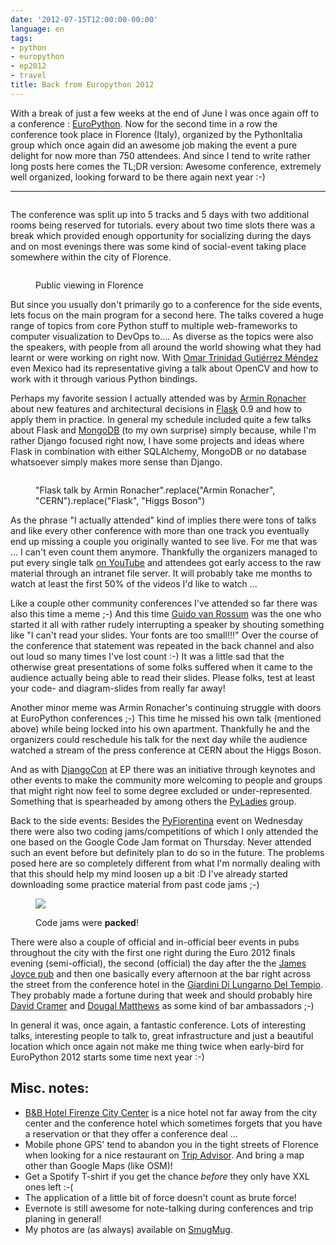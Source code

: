 ```yaml
---
date: '2012-07-15T12:00:00-00:00'
language: en
tags:
- python
- europython
- ep2012
- travel
title: Back from Europython 2012
---
```



With a break of just a few weeks at the end of June I was once again off to a conference : [EuroPython][ep]. Now for 
the second time in a row the conference took place in Florence (Italy), organized by the PythonItalia group which once 
again did an awesome job making the event a pure delight for now more than 750 attendees. And since I tend to write 
rather long posts here comes the TL;DR version: Awesome conference, extremely well organized, looking forward to be 
there again next year :-)

--------

<figure>
    <img src="http://photos.h10n.me/Conferences/EuroPython-2012/i-2jcWNzH/0/L/DSC4881-L.jpg" alt="" />
</figure>

The conference was split up into 5 tracks and 5 days with two additional rooms being reserved for tutorials. every 
about two time slots there was a break which provided enough opportunity for socializing during the days and on most 
evenings there was some kind of social-event taking place somewhere within the city of Florence.

<figure>
    <img src="http://photos.h10n.me/Conferences/EuroPython-2012/i-3QHF2tN/0/L/DSC4649-L.jpg" alt="" />
    <figcaption><p>Public viewing in Florence</p></figcaption>
</figure>

But since you usually don't primarily go to a conference for the side events, lets focus on the main program for a 
second here. The talks covered a huge range of topics from core Python stuff to multiple web-frameworks to computer 
visualization to DevOps to.... As diverse as the topics were also the speakers, with people from all around the world 
showing what they had learnt or were working on right now. With [Omar Trinidad Gutiérrez Méndez][ot]
even Mexico had its representative giving a talk about OpenCV and how to work with it through various Python bindings.

Perhaps my favorite session I actually attended was by [Armin Ronacher][ar] about new features 
and architectural decisions in [Flask][fl] 0.9 and how to apply them in practice. In general my 
schedule included quite a few talks about Flask and [MongoDB][mo] (to my own surprise) simply 
because, while I'm rather Django focused right now, I have some projects and ideas where Flask in combination with 
either SQLAlchemy, MongoDB or no database whatsoever simply makes more sense than Django.

<figure>
    <img src="http://photos.h10n.me/Conferences/EuroPython-2012/i-5ftrxkW/0/L/DSC4841-L.jpg" alt="" />
    <figcaption><p>"Flask talk by Armin Ronacher".replace("Armin Ronacher", "CERN").replace("Flask", "Higgs Boson")</p></figcaption>
</figure>

As the phrase "I actually attended" kind of implies there were tons of talks and like every other conference with more 
than one track you eventually end up missing a couple you originally wanted to see live. For me that was ... I can't 
even count them anymore. Thankfully the organizers managed to put every single talk [on YouTube][yt]
and attendees got early access to the raw material through an intranet file server. It will probably take me months to 
watch at least the first 50% of the videos I'd like to watch ...

Like a couple other community conferences I've attended so far there was also this time a meme ;-) And this time [
Guido van Rossum][gr] was the one who started it all with rather rudely interrupting a speaker by shouting something 
like "I can't read your slides. Your fonts are too small!!!" Over the course of the conference that statement was 
repeated in the back channel and also out loud so many times I've lost count :-) It was a little sad that the 
otherwise great presentations of some folks suffered when it came to the audience actually being able to read their 
slides. Please folks, test at least your code- and diagram-slides from really far away!

Another minor meme was Armin Ronacher's continuing struggle with doors at EuroPython conferences ;-) This time he 
missed his own talk (mentioned above) while being locked into his own apartment. Thankfully he and the organizers 
could reschedule his talk for the next day while the audience watched a stream of the press conference at CERN about 
the Higgs Boson.

And as with [DjangoCon][djc] at EP there was an initiative through keynotes and other events to make the 
community more welcoming to people and groups that might right now feel to some degree excluded or under-represented. 
Something that is spearheaded by among others the [PyLadies][pl] group.

Back to the side events: Besides the [PyFiorentina][pf] event on Wednesday there were also two coding jams/competitions of 
which I only attended the one based on the Google Code Jam format on Thursday. Never attended such an event before but 
definitely plan to do so in the future. The problems posed here are so completely different from what I'm normally 
dealing with that this should help my mind loosen up a bit :D I've already started downloading some practice material 
from past code jams ;-)

<figure>
    <img src="http://photos.h10n.me/Conferences/EuroPython-2012/i-ckz4NZk/0/L/DSC4814-L.jpg" />
    <figcaption><p>Code jams were <strong>packed</strong>!</p></figcaption>
</figure>

There were also a couple of official and in-official beer events in pubs throughout the city with the first one right 
during the Euro 2012 finals evening (semi-official), the second (official) the day after the the [James Joyce pub][jjp] and then one basically every 
afternoon at the bar right across the street from the conference hotel in the [Giardini Di Lungarno Del Tempio][gi].
They probably made a fortune during that week and should probably hire [David Cramer][dc] and [Dougal Matthews][dm] as
some kind of bar ambassadors ;-)

In general it was, once again, a fantastic conference. Lots of interesting talks, interesting people to talk to, great 
infrastructure and just a beautiful location which once again not make me thing twice when early-bird for EuroPython 
2012 starts some time next year :-)

## Misc. notes:

* [B&B Hotel Firenze City Center][bb] is a nice hotel not far away from the city center and the conference hotel which 
  sometimes forgets that you have a reservation or that they offer a conference deal ...
* Mobile phone GPS' tend to abandon you in the tight streets of Florence when looking for a nice restaurant on [Trip 
  Advisor][ta]. And bring a map other than Google Maps (like OSM)!
* Get a Spotify T-shirt if you get the chance *before* they only have XXL ones left :-(
* The application of a little bit of force doesn't count as brute force!
* Evernote is still awesome for note-talking during conferences and trip planing in general!
* My photos are (as always) available on [SmugMug][sm].

[pf]: https://ep2012.europython.eu/blog/2011/05/18/pyfiorentina-legendary-steak
[jjp]: http://www.tripadvisor.com/Attraction_Review-g187895-d209472-Reviews-James_Joyce-Florence_Tuscany.html
[dm]: http://dougalmatthews.com/
[dc]: http://justcramer.com/
[ep]: https://ep2012.europython.eu/
[ot]: https://ep2012.europython.eu/conference/p/omar-trinidad-gutierrez-mendez
[fl]: http://flask.pocoo.org
[mo]: http://www.mongodb.org/
[ar]: http://lucumr.pocoo.org/
[pl]: http://pyladies.com/
[gi]: https://foursquare.com/v/giardini-di-lungarno-del-tempio/4c7ce6167a856dcb9651e3a7
[yt]: http://www.youtube.com/user/PythonItalia/videos?view=1
[gr]: http://www.python.org/~guido/
[djc]: http://2012.djangocon.eu/
[sm]: http://photos.h10n.me/Conferences/EuroPython-2012/23916356_98XWLq#!i=1940188499&k=WbzkNgn
[bb]: http://www.hotelbb.it/en/hotel-capitol-firenze/hotel
[ta]: http://www.tripadvisor.com/
